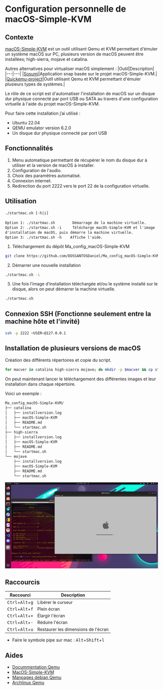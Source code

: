 # Configuration personnelle de macOS-Simple-KVM
## Contexte
[macOS-Simple-KVM](https://github.com/foxlet/macOS-Simple-KVM) est un outil utilisant Qemu et KVM permettant d'émuler un système macOS sur PC, plusieurs version de macOS peuvent être installées; high-sierra, mojave et catalina.

Autres alternatives pour virtualiser macOS simplement :
|Outil|Description|
|---|---|
|[Sosumi](https://snapcraft.io/sosumi)|Application snap basée sur le projet macOS-Simple-KVM.|
|[Quickemu-project](https://github.com/quickemu-project/quickemu)|Outil utilisant Qemu et KVM permettant d'émuler plusieurs types de systèmes.|

Le rôle de ce script est d'automatiser l'installation de macOS sur un disque dur physique connecté par port USB ou SATA au travers d'une configuration virtuelle à l'aide du projet macOS-Simple-KVM.

Pour faire cette installation j’ai utilisé :
* Ubuntu 22.04
* QEMU emulator version 6.2.0
* Un disque dur physique connecté par port USB

## Fonctionnalités
1. Menu automatique permettant de récupérer le nom du disque dur à utiliser et la version de macOS à installer.
2. Configuration de l'audio.
3. Choix des paramètres automatisé.
4. Connexion internet.
5. Redirection du port 2222 vers le port 22 de la configuration virtuelle.

## Utilisation
```
./startmac.sh [-h|i]
    
Option 1: ./startmac.sh        Démarrage de la machine virtuelle.
Option 2: ./startmac.sh -i     Télécharge macOS-Simple-KVM et l'image d'installation de macOS, puis démarre la machine virtuelle.
Option 3: ./startmac.sh -h    Affiche l'aide.
```

1. Téléchargement du dépôt Ma_config_macOS-Simple-KVM
```bash
git clone https://github.com/DOSSANTOSDaniel/Ma_config_macOS-Simple-KVM.git
```

2. Démarrer une nouvelle installation
```bash
./startmac.sh -i 
```

3. Une fois l’image d’installation téléchargée et/ou le système installé sur le disque, alors on peut démarrer la machine virtuelle.
 ```bash
./startmac.sh
```

## Connexion SSH (Fonctionne seulement entre la machine hôte et l'invité)
 ```bash
ssh -p 2222 <USER>@127.0.0.1
```

## Installation de plusieurs versions de macOS
Création des différents répertoires et copie du script.
 ```bash
for macver in catalina high-sierra mojave; do mkdir -p $macver && cp startmac.sh ${macver}; done
```
On peut maintenant lancer le téléchargement des différentes images et leur installation dans chaque répertoire.

Voici un exemple :
```
Ma_config_macOS-Simple-KVM/
├── catalina
│   ├── installversion.log
│   ├── macOS-Simple-KVM
│   ├── README.md
│   └── startmac.sh
├── high-sierra
│   ├── installversion.log
│   ├── macOS-Simple-KVM
│   ├── README.md
│   └── startmac.sh
└── mojave
    ├── installversion.log
    ├── macOS-Simple-KVM
    ├── README.md
    └── startmac.sh
```

![demo](img.png)

## Raccourcis
|Raccourci|Description|
|---|---|
|<kbd>Ctrl</kbd>+<kbd>Alt</kbd>+<kbd>g</kbd>|Libérer le curseur|
|<kbd>Ctrl</kbd>+<kbd>Alt</kbd>+<kbd>f</kbd>|Plein écran|
|<kbd>Ctrl</kbd>+<kbd>Alt</kbd>+<kbd>+</kbd>|Élargir l'écran|
|<kbd>Ctrl</kbd>+<kbd>Alt</kbd>+<kbd>-</kbd>|Réduire l'écran|
|<kbd>Ctrl</kbd>+<kbd>Alt</kbd>+<kbd>u</kbd>|Restaurer les dimensions de l'écran|

* Faire le symbole pipe sur mac : <kbd>Alt</kbd>+<kbd>Shift</kbd>+<kbd>l</kbd>

## Aides
* [Docummentation Qemu](https://qemu.readthedocs.io/en/latest/index.html)
* [MacOS-Simple-KVM](https://github.com/foxlet/macOS-Simple-KVM)
* [Manpages debian Qemu](https://manpages.debian.org/testing/qemu-system-x86/qemu-system-x86_64.1.en.html)
* [Archlinux Qemu](https://man.archlinux.org/man/qemu.1)
